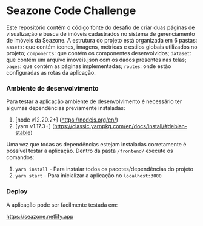 # Seazone Code Challenge

Este repositório contém o código fonte do desafio de criar duas páginas de visualização e busca de imóveis cadastrados no sistema de gerenciamento de imóveis da Seazone. A estrutura do projeto está organizada em 6 pastas: `assets`: que contém ícones, imagens, métricas e estilos globais utilizados no projeto; `components`: que contém os componentes desenvolvidos; `dataset`: que contém um arquivo imoveis.json com os dados presentes nas telas; `pages`: que contém as páginas implementadas; `routes`: onde estão configuradas as rotas da aplicação. 

### Ambiente de desenvolvimento
Para testar a aplicação ambiente de desenvolvimento é necessário ter algumas dependências previamente instaladas:

1. [node v12.20.2+] (https://nodejs.org/en/)
2. [yarn v1.17.3+] (https://classic.yarnpkg.com/en/docs/install/#debian-stable)

Uma vez que todas as dependências estejam instaladas corretamente é possível testar a aplicação.
Dentro da pasta `/frontend/` execute os comandos:

1. `yarn install` - Para instalar todos os pacotes/dependências do projeto
2. `yarn start` - Para inicializar a aplicação no `localhost:3000`

### Deploy
A aplicação pode ser facilmente testada em:

https://seazone.netlify.app
